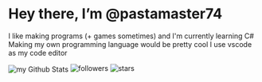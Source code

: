 # Hey there, I’m @pastamaster74

I like making programs (+ games sometimes) and I'm currently learning C#
Making my own programming language would be pretty cool
I use vscode as my code editor

<img align="center" src="https://github-readme-stats.vercel.app/api?username=madushadhanushka&include_all_commits=true&count_private=true&show_icons=true&line_height=20&title_color=2B5BBD&icon_color=1124BB&text_color=A1A1A1&bg_color=0,000000,130F40" alt="my Github Stats"/>

<img alt="followers" src="https://img.shields.io/github/followers/madushadhanushka?label=Followers&style=social">
<img src="https://img.shields.io/github/stars/madushadhanushka?label=Stars" alt="stars">
